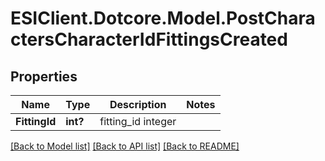 # ESIClient.Dotcore.Model.PostCharactersCharacterIdFittingsCreated
## Properties

Name | Type | Description | Notes
------------ | ------------- | ------------- | -------------
**FittingId** | **int?** | fitting_id integer | 

[[Back to Model list]](../README.md#documentation-for-models) [[Back to API list]](../README.md#documentation-for-api-endpoints) [[Back to README]](../README.md)

